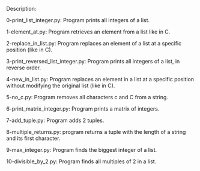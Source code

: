 Description:

0-print_list_integer.py: Program prints all integers of a list.

1-element_at.py: Program retrieves an element from a list like in C.

2-replace_in_list.py: Program replaces an element of a list at a specific position (like in C).

3-print_reversed_list_integer.py: Program prints all integers of a list, in reverse order.

4-new_in_list.py: Program replaces an element in a list at a specific position without modifying the original list (like in C).

5-no_c.py: Program removes all characters c and C from a string.

6-print_matrix_integer.py: Program prints a matrix of integers.

7-add_tuple.py: Program adds 2 tuples.

8-multiple_returns.py: program returns a tuple with the length of a string and its first character.

9-max_integer.py: Program finds the biggest integer of a list.

10-divisible_by_2.py: Program finds all multiples of 2 in a list.

